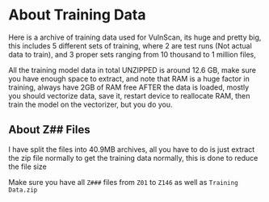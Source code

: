 # About Training Data

Here is a archive of training data used for VulnScan, its huge and pretty big, this includes 5 different sets of training, where 2 are test runs (Not actual data to train), and 3 proper sets ranging from 10 thousand to 1 million files,

All the training model data in total UNZIPPED is around 12.6 GB, make sure you have enough space to extract, and note that RAM is a huge factor in training, always have 2GB of RAM free AFTER the data is loaded, mostly you should vectorize data, save it, restart device to reallocate RAM, then train the model on the vectorizer, but you do you.

## About Z## Files

I have split the files into 40.9MB archives, all you have to do is just extract the zip file normally to get the training data normally, this is done to reduce the file size

Make sure you have all `Z###` files from `Z01` to `Z146` as well as `Training Data.zip`
